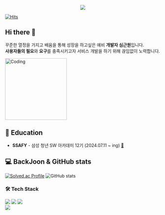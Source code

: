 
<p align='center'>
    <img src="https://capsule-render.vercel.app/api?type=waving&color=auto&height=300&section=header&text=Develope%20&fontSize=90&animation=fadeIn&fontAlignY=38&desc=&descAlignY=51&descAlign=62"/>
</p>

[![Hits](https://hits.seeyoufarm.com/api/count/incr/badge.svg?url=https%3A%2F%2Fgithub.com%2Fgjbae1212%2Fhit-counter)](https://hits.seeyoufarm.com)
## Hi there 👋


꾸준한 열정을 가지고 배움을 통해 성장을 하고싶은 예비 **개발자 심근원**입니다.  
**사용자들의 필요**와 **요구**를 충족시키고자 서비스 개발을 하기 위해 끊임없이 노력합니다.

<img src="https://www.targetcoders.com/wp-content/uploads/2022/02/%ED%83%80%EC%9D%B4%ED%95%91%EC%9B%80%EC%A7%A4.gif" alt="Coding" height="200px" />



## 📖 Education

- **SSAFY** - 삼성 청년 SW 아카데미 12기 (2024.07.11 ~ ing) [:link:](https://www.ssafy.com/ksp/jsp/swp/swpMain.jsp)


## 💻 BackJoon & GitHub stats
[![Solved.ac Profile](http://mazassumnida.wtf/api/generate_badge?boj=shimkwkr)](https://solved.ac/shimkwkr)
![GitHub stats](https://github-readme-stats.vercel.app/api?username=shimkwkr&show_icons=true&theme=radical)

### 🛠 Tech Stack
<div>
<img src="https://img.shields.io/badge/C-A8B9CC?style=flat-square&logo=C&logoColor=white"/>
<img src="https://img.shields.io/badge/Python-3776AB?style=flat-square&logo=Python&logoColor=white"/>
<img src="https://img.shields.io/badge/JavaScript-F7DF1E?style=flat-square&logo=JavaScript&logoColor=white"/><br/>
<img src="https://img.shields.io/badge/MongoDB-47A248?style=flat-square&logo=MongoDB&logoColor=white"/>
